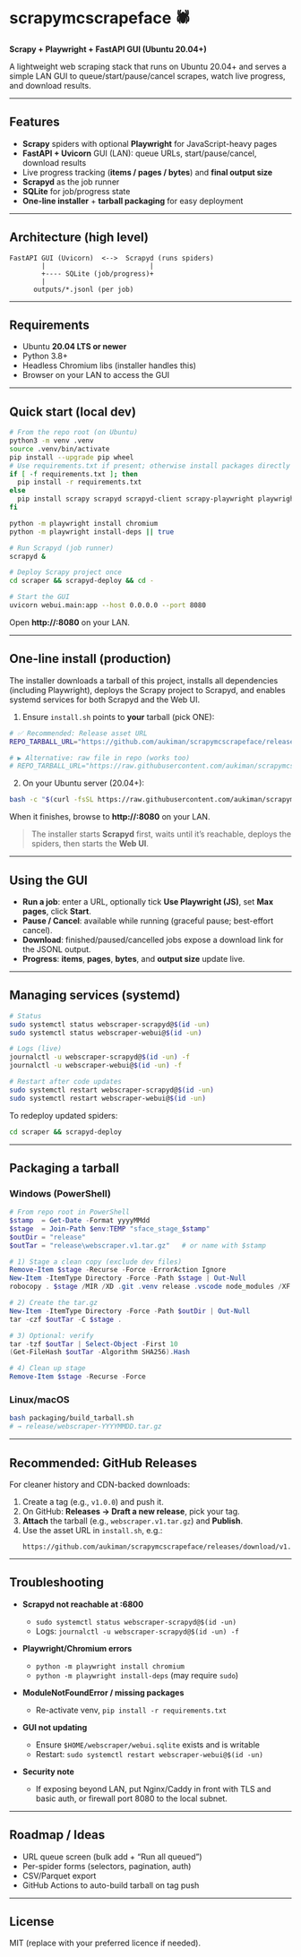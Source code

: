 # scrapymcscrapeface 🕷️  
**Scrapy + Playwright + FastAPI GUI (Ubuntu 20.04+)**

A lightweight web scraping stack that runs on Ubuntu 20.04+ and serves a simple LAN GUI to queue/start/pause/cancel scrapes, watch live progress, and download results.

---

## Features

- **Scrapy** spiders with optional **Playwright** for JavaScript-heavy pages  
- **FastAPI + Uvicorn** GUI (LAN): queue URLs, start/pause/cancel, download results  
- Live progress tracking (**items / pages / bytes**) and **final output size**  
- **Scrapyd** as the job runner  
- **SQLite** for job/progress state  
- **One-line installer** + **tarball packaging** for easy deployment

---

## Architecture (high level)

```
FastAPI GUI (Uvicorn)  <-->  Scrapyd (runs spiders)
        |                          |
        +---- SQLite (job/progress)+
        |
      outputs/*.jsonl (per job)
```

---

## Requirements

- Ubuntu **20.04 LTS or newer**
- Python 3.8+
- Headless Chromium libs (installer handles this)
- Browser on your LAN to access the GUI

---

## Quick start (local dev)

```bash
# From the repo root (on Ubuntu)
python3 -m venv .venv
source .venv/bin/activate
pip install --upgrade pip wheel
# Use requirements.txt if present; otherwise install packages directly
if [ -f requirements.txt ]; then
  pip install -r requirements.txt
else
  pip install scrapy scrapyd scrapyd-client scrapy-playwright playwright fastapi uvicorn[standard] httpx jinja2 python-multipart
fi

python -m playwright install chromium
python -m playwright install-deps || true

# Run Scrapyd (job runner)
scrapyd &

# Deploy Scrapy project once
cd scraper && scrapyd-deploy && cd -

# Start the GUI
uvicorn webui.main:app --host 0.0.0.0 --port 8080
```

Open **http://<server-ip>:8080** on your LAN.

---

## One-line install (production)

The installer downloads a tarball of this project, installs all dependencies (including Playwright), deploys the Scrapy project to Scrapyd, and enables systemd services for both Scrapyd and the Web UI.

1) Ensure `install.sh` points to **your** tarball (pick ONE):

```bash
# ✅ Recommended: Release asset URL
REPO_TARBALL_URL="https://github.com/aukiman/scrapymcscrapeface/releases/download/v1.0.0/webscraper.v1.tar.gz"

# ▶ Alternative: raw file in repo (works too)
# REPO_TARBALL_URL="https://raw.githubusercontent.com/aukiman/scrapymcscrapeface/main/release/webscraper.v1.tar.gz"
```

2) On your Ubuntu server (20.04+):

```bash
bash -c "$(curl -fsSL https://raw.githubusercontent.com/aukiman/scrapymcscrapeface/main/install.sh)"
```

When it finishes, browse to **http://<server-ip>:8080** on your LAN.

> The installer starts **Scrapyd** first, waits until it’s reachable, deploys the spiders, then starts the **Web UI**.

---

## Using the GUI

- **Run a job**: enter a URL, optionally tick **Use Playwright (JS)**, set **Max pages**, click **Start**.  
- **Pause / Cancel**: available while running (graceful pause; best-effort cancel).  
- **Download**: finished/paused/cancelled jobs expose a download link for the JSONL output.  
- **Progress**: **items**, **pages**, **bytes**, and **output size** update live.

---

## Managing services (systemd)

```bash
# Status
sudo systemctl status webscraper-scrapyd@$(id -un)
sudo systemctl status webscraper-webui@$(id -un)

# Logs (live)
journalctl -u webscraper-scrapyd@$(id -un) -f
journalctl -u webscraper-webui@$(id -un) -f

# Restart after code updates
sudo systemctl restart webscraper-scrapyd@$(id -un)
sudo systemctl restart webscraper-webui@$(id -un)
```

To redeploy updated spiders:
```bash
cd scraper && scrapyd-deploy
```

---

## Packaging a tarball

### Windows (PowerShell)

```powershell
# From repo root in PowerShell
$stamp  = Get-Date -Format yyyyMMdd
$stage  = Join-Path $env:TEMP "sface_stage_$stamp"
$outDir = "release"
$outTar = "release\webscraper.v1.tar.gz"   # or name with $stamp

# 1) Stage a clean copy (exclude dev files)
Remove-Item $stage -Recurse -Force -ErrorAction Ignore
New-Item -ItemType Directory -Force -Path $stage | Out-Null
robocopy . $stage /MIR /XD .git .venv release .vscode node_modules /XF *.sqlite *.log | Out-Null

# 2) Create the tar.gz
New-Item -ItemType Directory -Force -Path $outDir | Out-Null
tar -czf $outTar -C $stage .

# 3) Optional: verify
tar -tzf $outTar | Select-Object -First 10
(Get-FileHash $outTar -Algorithm SHA256).Hash

# 4) Clean up stage
Remove-Item $stage -Recurse -Force
```

### Linux/macOS

```bash
bash packaging/build_tarball.sh
# → release/webscraper-YYYYMMDD.tar.gz
```

---

## Recommended: GitHub Releases

For cleaner history and CDN-backed downloads:

1) Create a tag (e.g., `v1.0.0`) and push it.  
2) On GitHub: **Releases → Draft a new release**, pick your tag.  
3) **Attach** the tarball (e.g., `webscraper.v1.tar.gz`) and **Publish**.  
4) Use the asset URL in `install.sh`, e.g.:  
   ```
   https://github.com/aukiman/scrapymcscrapeface/releases/download/v1.0.0/webscraper.v1.tar.gz
   ```

---

## Troubleshooting

- **Scrapyd not reachable at :6800**
  - `sudo systemctl status webscraper-scrapyd@$(id -un)`
  - Logs: `journalctl -u webscraper-scrapyd@$(id -un) -f`

- **Playwright/Chromium errors**
  - `python -m playwright install chromium`
  - `python -m playwright install-deps` (may require `sudo`)

- **ModuleNotFoundError / missing packages**
  - Re-activate venv, `pip install -r requirements.txt`

- **GUI not updating**
  - Ensure `$HOME/webscraper/webui.sqlite` exists and is writable
  - Restart: `sudo systemctl restart webscraper-webui@$(id -un)`

- **Security note**
  - If exposing beyond LAN, put Nginx/Caddy in front with TLS and basic auth, or firewall port 8080 to the local subnet.

---

## Roadmap / Ideas

- URL queue screen (bulk add + “Run all queued”)  
- Per-spider forms (selectors, pagination, auth)  
- CSV/Parquet export  
- GitHub Actions to auto-build tarball on tag push

---

## License

MIT (replace with your preferred licence if needed).
